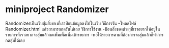 # miniproject Randomizer
Randomizerเป็นเว็บสุ่มสิ่งของที่เราป้อนข้อมูลลงไปในเว็บ 
วิธีการรัน -โหลดไฟล์ Randomizer.html แล้วสามารถกดรับได้เลย
วิธีการใช้งาน -ป้อนสิ่งของต่างๆที่เราอยากให้อยู่ในรายการที่เราอยากจะสุ่มแล้วกดเพิ่มเพื่อเพิ่มเข้ารายการ
          -พอได้รายการตามที่ต้องการจะสุ่มแล้วก็ทำการกดสุ่มได้เลย
